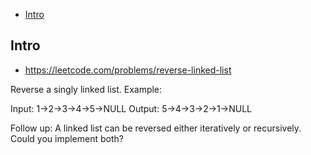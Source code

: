 - [Intro](#intro)

## Intro

- https://leetcode.com/problems/reverse-linked-list

Reverse a singly linked list.
Example:

Input: 1->2->3->4->5->NULL
Output: 5->4->3->2->1->NULL

Follow up:
A linked list can be reversed either iteratively or recursively. Could you implement both?
